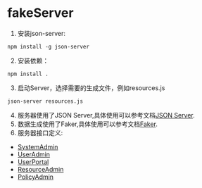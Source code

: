 # fakeServer
1. 安装json-server:
```console
npm install -g json-server
```
2. 安装依赖：
```console
npm install .
```
3. 启动Server，选择需要的生成文件，例如resources.js
```console
json-server resources.js
```
4. 服务器使用了JSON Server,具体使用可以参考文档[JSON Server](https://github.com/typicode/json-server).
5. 数据生成使用了Faker,具体使用可以参考文档[Faker](https://github.com/Marak/faker.js).
6. 服务器接口定义:
  - [SystemAdmin](http://119.3.139.5:1004/swagger-ui.html#!/)  
  - [UserAdmin](http://119.3.139.5:1005/swagger-ui.html#!/) 
  - [UserPortal](http://119.3.139.5:1006/swagger-ui.html#!/) 
  - [ResourceAdmin](http://119.3.139.5:1007/swagger-ui.html#!/) 
  - [PolicyAdmin](http://119.3.139.5:1008/swagger-ui.html#!/)
